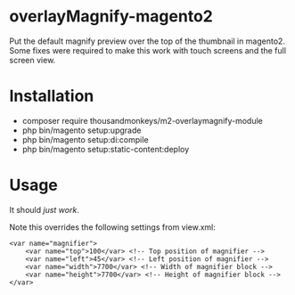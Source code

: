 # overlayMagnify-magento2
Put the default magnify preview over the top of the thumbnail in magento2. Some fixes were required to make this work with touch screens and the full screen view.

# Installation
- composer require thousandmonkeys/m2-overlaymagnify-module
- php bin/magento setup:upgrade
- php bin/magento setup:di:compile
- php bin/magento setup:static-content:deploy

# Usage
It should _just work_. 

Note this overrides the following settings from view.xml:
```
<var name="magnifier">
	<var name="top">100</var> <!-- Top position of magnifier -->
	<var name="left">45</var> <!-- Left position of magnifier -->
	<var name="width">7700</var> <!-- Width of magnifier block -->
	<var name="height">7700</var> <!-- Height of magnifier block -->
</var>
```
